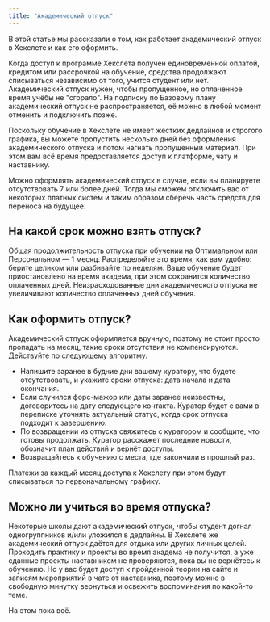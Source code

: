 ```yaml
---
title: "Академический отпуск"
---
```


В этой статье мы рассказали о том, как работает академический отпуск в Хекслете и как его оформить.

Когда доступ к программе Хекслета получен единовременной оплатой, кредитом или рассрочкой на обучение, средства продолжают списываться независимо от того, учится студент или нет. Академический отпуск нужен, чтобы пропущенное, но оплаченное время учёбы не "сгорало". На подписку по Базовому плану академический отпуск не распространяется, её можно в любой момент отменить и подключить позже.

Поскольку обучение в Хекслете не имеет жёстких дедлайнов и строгого графика, вы можете пропустить несколько дней без оформления академического отпуска и потом нагнать пропущенный материал. При этом вам всё время предоставляется доступ к платформе, чату и наставнику.

Можно оформлять академический отпуск в случае, если вы планируете отсутствовать 7 или более дней. Тогда мы сможем отключить вас от некоторых платных систем и таким образом сберечь часть средств для переноса на будущее.

## На какой срок можно взять отпуск?

Общая продолжительность отпуска при обучении на Оптимальном или Персональном — 1 месяц. Распределяйте это время, как вам удобно: берите целиком или разбивайте по неделям. Ваше обучение будет приостановлено на время академа, при этом сохранится количество оплаченных дней. Неизрасходованные дни академического отпуска не увеличивают количество оплаченных дней обучения.

## Как оформить отпуск?

Академический отпуск оформляется вручную, поэтому не стоит просто пропадать на месяц, такие сроки отсутствия не компенсируются. Действуйте по следующему алгоритму:

- Напишите заранее в будние дни вашему куратору, что будете отсутствовать, и укажите сроки отпуска: дата начала и дата окончания.
- Если случился форс-мажор или даты заранее неизвестны, договоритесь на дату следующего контакта. Куратор будет с вами в переписке уточнять актуальный статус, когда срок отпуска подходит к завершению.
- По возвращении из отпуска свяжитесь с куратором и сообщите, что готовы продолжать. Куратор расскажет последние новости, обозначит план действий и вернёт доступы.
- Возвращайтесь к обучению с места, где закончили в прошлый раз.

Платежи за каждый месяц доступа к Хекслету при этом будут списываться по первоначальному графику.

## Можно ли учиться во время отпуска?

Некоторые школы дают академический отпуск, чтобы студент догнал одногруппников и/или уложился в дедлайны. В Хекслете же академический отпуск даётся для отдыха или других личных целей. Проходить практику и проекты во время академа не получится, а уже сданные проекты наставником не проверяются, пока вы не вернётесь к обучению. Но у вас будет доступ к пройденной теории на сайте и записям мероприятий в чате от наставника, поэтому можно в свободную минутку вернуться и освежить воспоминания по какой-то теме.

На этом пока всё.
